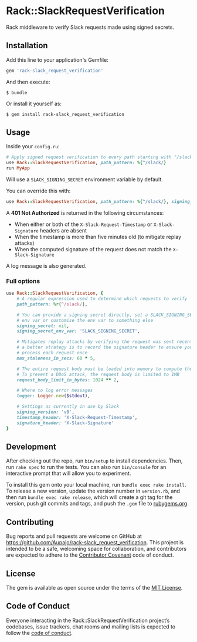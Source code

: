 # Rack::SlackRequestVerification

Rack middleware to verify Slack requests made using signed secrets.

## Installation

Add this line to your application's Gemfile:

```ruby
gem 'rack-slack_request_verification'
```

And then execute:

    $ bundle

Or install it yourself as:

    $ gem install rack-slack_request_verification

## Usage

Inside your `config.ru`:

```ruby
# Apply signed request verification to every path starting with "/slack/"
use Rack::SlackRequestVerification, path_pattern: %{^/slack/}
run MyApp
```

Will use a `SLACK_SIGNING_SECRET` environment variable by default.

You can override this with:

```ruby
use Rack::SlackRequestVerification, path_pattern: %{^/slack/}, signing_secret: '...'
```

A **401 Not Authorized** is returned in the following circumstances:

* When either or both of the `X-Slack-Request-Timestamp` or `X-Slack-Signature` headers are absent
* When the timestamp is more than five minutes old (to mitigate replay attacks)
* When the computed signature of the request does not match the `X-Slack-Signature`

A log message is also generated.

### Full options

```ruby
use Rack::SlackRequestVerification, {
    # A regular expression used to determine which requests to verify
    path_pattern: %r{^/slack/},

    # You can provide a signing secret directly, set a SLACK_SIGNING_SECRET
    # env var or customise the env var to something else
    signing_secret: nil,
    signing_secret_env_var: 'SLACK_SIGNING_SECRET',

    # Mitigates replay attacks by verifying the request was sent recently –
    # a better strategy is to record the signature header to ensure you only
    # process each request once
    max_staleness_in_secs: 60 * 5,

    # The entire request body must be loaded into memory to compute the hash.
    # To prevent a DDoS attack, the request body is limited to 1MB
    request_body_limit_in_bytes: 1024 ** 2,

    # Where to log error messages
    logger: Logger.new($stdout),

    # Settings as currently in use by Slack
    signing_version: 'v0',
    timestamp_header: 'X-Slack-Request-Timestamp',
    signature_header: 'X-Slack-Signature'
}
```

## Development

After checking out the repo, run `bin/setup` to install dependencies. Then, run `rake spec` to run the tests. You can also run `bin/console` for an interactive prompt that will allow you to experiment.

To install this gem onto your local machine, run `bundle exec rake install`. To release a new version, update the version number in `version.rb`, and then run `bundle exec rake release`, which will create a git tag for the version, push git commits and tags, and push the `.gem` file to [rubygems.org](https://rubygems.org).

## Contributing

Bug reports and pull requests are welcome on GitHub at https://github.com/Aupajo/rack-slack_request_verification. This project is intended to be a safe, welcoming space for collaboration, and contributors are expected to adhere to the [Contributor Covenant](http://contributor-covenant.org) code of conduct.

## License

The gem is available as open source under the terms of the [MIT License](https://opensource.org/licenses/MIT).

## Code of Conduct

Everyone interacting in the Rack::SlackRequestVerification project’s codebases, issue trackers, chat rooms and mailing lists is expected to follow the [code of conduct](https://github.com/Aupajo/rack-slack_request_verification/blob/master/CODE_OF_CONDUCT.md).
